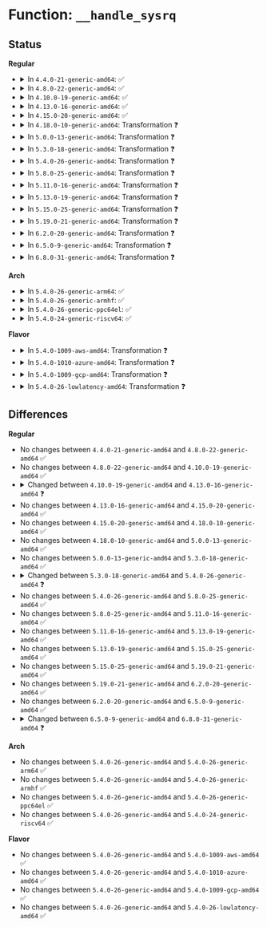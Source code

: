 # Function: <code>__handle_sysrq</code>

## Status
<b>Regular</b>
<ul>
<li>
<details>
<summary>In <code>4.4.0-21-generic-amd64</code>: ✅</summary>

```c
void __handle_sysrq(int key, bool check_mask)
```

```json
{
  "name": "__handle_sysrq",
  "collision_type": "Unique Global",
  "inline_type": "No",
  "funcs": [
    {
      "addr": 18446744071584013920,
      "name": "__handle_sysrq",
      "external": true,
      "loc": "drivers/tty/sysrq.c:518",
      "file": "drivers/tty/sysrq.c",
      "inline": "seen, unknown",
      "caller_inline": [],
      "caller_func": [
        "kernel/debug/kdb/kdb_main.c:kdb_sr",
        "drivers/tty/sysrq.c:handle_sysrq",
        "drivers/tty/sysrq.c:sysrq_filter",
        "drivers/tty/sysrq.c:sysrq_filter",
        "drivers/tty/sysrq.c:write_sysrq_trigger"
      ]
    }
  ],
  "symbols": [
    {
      "addr": 18446744071584013920,
      "name": "__handle_sysrq",
      "section": ".text",
      "bind": "STB_GLOBAL",
      "size": 319
    }
  ]
}
```
</details>
</li>
<li>
<details>
<summary>In <code>4.8.0-22-generic-amd64</code>: ✅</summary>

```c
void __handle_sysrq(int key, bool check_mask)
```

```json
{
  "name": "__handle_sysrq",
  "collision_type": "Unique Global",
  "inline_type": "No",
  "funcs": [
    {
      "addr": 18446744071584344800,
      "name": "__handle_sysrq",
      "external": true,
      "loc": "drivers/tty/sysrq.c:525",
      "file": "drivers/tty/sysrq.c",
      "inline": "seen, unknown",
      "caller_inline": [],
      "caller_func": [
        "kernel/debug/kdb/kdb_main.c:kdb_sr",
        "drivers/tty/sysrq.c:write_sysrq_trigger",
        "drivers/tty/sysrq.c:sysrq_filter",
        "drivers/tty/sysrq.c:sysrq_filter",
        "drivers/tty/sysrq.c:handle_sysrq"
      ]
    }
  ],
  "symbols": [
    {
      "addr": 18446744071584344800,
      "name": "__handle_sysrq",
      "section": ".text",
      "bind": "STB_GLOBAL",
      "size": 327
    }
  ]
}
```
</details>
</li>
<li>
<details>
<summary>In <code>4.10.0-19-generic-amd64</code>: ✅</summary>

```c
void __handle_sysrq(int key, bool check_mask)
```

```json
{
  "name": "__handle_sysrq",
  "collision_type": "Unique Global",
  "inline_type": "No",
  "funcs": [
    {
      "addr": 18446744071584526640,
      "name": "__handle_sysrq",
      "external": true,
      "loc": "drivers/tty/sysrq.c:525",
      "file": "drivers/tty/sysrq.c",
      "inline": "seen, unknown",
      "caller_inline": [],
      "caller_func": [
        "kernel/debug/kdb/kdb_main.c:kdb_sr",
        "drivers/tty/sysrq.c:write_sysrq_trigger",
        "drivers/tty/sysrq.c:sysrq_filter",
        "drivers/tty/sysrq.c:sysrq_filter",
        "drivers/tty/sysrq.c:handle_sysrq"
      ]
    }
  ],
  "symbols": [
    {
      "addr": 18446744071584526640,
      "name": "__handle_sysrq",
      "section": ".text",
      "bind": "STB_GLOBAL",
      "size": 327
    }
  ]
}
```
</details>
</li>
<li>
<details>
<summary>In <code>4.13.0-16-generic-amd64</code>: ✅</summary>

```c
void __handle_sysrq(int key, unsigned int from)
```

```json
{
  "name": "__handle_sysrq",
  "collision_type": "Unique Global",
  "inline_type": "No",
  "funcs": [
    {
      "addr": 18446744071584610144,
      "name": "__handle_sysrq",
      "external": true,
      "loc": "drivers/tty/sysrq.c:528",
      "file": "drivers/tty/sysrq.c",
      "inline": "seen, unknown",
      "caller_inline": [],
      "caller_func": [
        "kernel/debug/kdb/kdb_main.c:kdb_sr",
        "drivers/tty/sysrq.c:write_sysrq_trigger",
        "drivers/tty/sysrq.c:sysrq_filter",
        "drivers/tty/sysrq.c:sysrq_filter",
        "drivers/tty/sysrq.c:handle_sysrq"
      ]
    }
  ],
  "symbols": [
    {
      "addr": 18446744071584610144,
      "name": "__handle_sysrq",
      "section": ".text",
      "bind": "STB_GLOBAL",
      "size": 348
    }
  ]
}
```
</details>
</li>
<li>
<details>
<summary>In <code>4.15.0-20-generic-amd64</code>: ✅</summary>

```c
void __handle_sysrq(int key, unsigned int from)
```

```json
{
  "name": "__handle_sysrq",
  "collision_type": "Unique Global",
  "inline_type": "No",
  "funcs": [
    {
      "addr": 18446744071585022672,
      "name": "__handle_sysrq",
      "external": true,
      "loc": "drivers/tty/sysrq.c:534",
      "file": "drivers/tty/sysrq.c",
      "inline": "seen, unknown",
      "caller_inline": [],
      "caller_func": [
        "kernel/debug/kdb/kdb_main.c:kdb_sr",
        "drivers/tty/sysrq.c:write_sysrq_trigger",
        "drivers/tty/sysrq.c:sysrq_filter",
        "drivers/tty/sysrq.c:sysrq_filter",
        "drivers/tty/sysrq.c:handle_sysrq"
      ]
    }
  ],
  "symbols": [
    {
      "addr": 18446744071585022672,
      "name": "__handle_sysrq",
      "section": ".text",
      "bind": "STB_GLOBAL",
      "size": 354
    }
  ]
}
```
</details>
</li>
<li>
<details>
<summary>In <code>4.18.0-10-generic-amd64</code>: Transformation ❓</summary>

```c
void __handle_sysrq(int key, unsigned int from)
```

```json
{
  "name": "__handle_sysrq",
  "collision_type": "Unique Global",
  "inline_type": "No",
  "funcs": [
    {
      "addr": 0,
      "name": "__handle_sysrq",
      "external": true,
      "loc": "drivers/tty/sysrq.c:534",
      "file": "drivers/tty/sysrq.c",
      "inline": "seen, unknown",
      "caller_inline": [],
      "caller_func": [
        "kernel/debug/kdb/kdb_main.c:kdb_sr",
        "drivers/tty/sysrq.c:write_sysrq_trigger",
        "drivers/tty/sysrq.c:sysrq_filter",
        "drivers/tty/sysrq.c:sysrq_filter",
        "drivers/tty/sysrq.c:handle_sysrq"
      ]
    }
  ],
  "symbols": [
    {
      "addr": 18446744071585258240,
      "name": "__handle_sysrq.cold.9",
      "section": ".text",
      "bind": "STB_LOCAL",
      "size": 273
    },
    {
      "addr": 18446744071585256784,
      "name": "__handle_sysrq",
      "section": ".text",
      "bind": "STB_GLOBAL",
      "size": 72
    }
  ]
}
```
</details>
</li>
<li>
<details>
<summary>In <code>5.0.0-13-generic-amd64</code>: Transformation ❓</summary>

```c
void __handle_sysrq(int key, unsigned int from)
```

```json
{
  "name": "__handle_sysrq",
  "collision_type": "Unique Global",
  "inline_type": "No",
  "funcs": [
    {
      "addr": 0,
      "name": "__handle_sysrq",
      "external": true,
      "loc": "drivers/tty/sysrq.c:527",
      "file": "drivers/tty/sysrq.c",
      "inline": "seen, unknown",
      "caller_inline": [],
      "caller_func": [
        "kernel/debug/kdb/kdb_main.c:kdb_sr",
        "drivers/tty/sysrq.c:write_sysrq_trigger",
        "drivers/tty/sysrq.c:sysrq_filter",
        "drivers/tty/sysrq.c:sysrq_filter",
        "drivers/tty/sysrq.c:handle_sysrq"
      ]
    }
  ],
  "symbols": [
    {
      "addr": 18446744071585377637,
      "name": "__handle_sysrq.cold.9",
      "section": ".text",
      "bind": "STB_LOCAL",
      "size": 273
    },
    {
      "addr": 18446744071585376176,
      "name": "__handle_sysrq",
      "section": ".text",
      "bind": "STB_GLOBAL",
      "size": 72
    }
  ]
}
```
</details>
</li>
<li>
<details>
<summary>In <code>5.3.0-18-generic-amd64</code>: Transformation ❓</summary>

```c
void __handle_sysrq(int key, unsigned int from)
```

```json
{
  "name": "__handle_sysrq",
  "collision_type": "Unique Global",
  "inline_type": "No",
  "funcs": [
    {
      "addr": 0,
      "name": "__handle_sysrq",
      "external": true,
      "loc": "drivers/tty/sysrq.c:527",
      "file": "drivers/tty/sysrq.c",
      "inline": "seen, unknown",
      "caller_inline": [],
      "caller_func": [
        "kernel/debug/kdb/kdb_main.c:kdb_sr",
        "drivers/tty/sysrq.c:write_sysrq_trigger",
        "drivers/tty/sysrq.c:sysrq_filter",
        "drivers/tty/sysrq.c:sysrq_filter",
        "drivers/tty/sysrq.c:handle_sysrq"
      ]
    }
  ],
  "symbols": [
    {
      "addr": 18446744071585591504,
      "name": "__handle_sysrq.cold",
      "section": ".text",
      "bind": "STB_LOCAL",
      "size": 295
    },
    {
      "addr": 18446744071585590080,
      "name": "__handle_sysrq",
      "section": ".text",
      "bind": "STB_GLOBAL",
      "size": 81
    }
  ]
}
```
</details>
</li>
<li>
<details>
<summary>In <code>5.4.0-26-generic-amd64</code>: Transformation ❓</summary>

```c
void __handle_sysrq(int key, bool check_mask)
```

```json
{
  "name": "__handle_sysrq",
  "collision_type": "Unique Global",
  "inline_type": "No",
  "funcs": [
    {
      "addr": 0,
      "name": "__handle_sysrq",
      "external": true,
      "loc": "drivers/tty/sysrq.c:526",
      "file": "drivers/tty/sysrq.c",
      "inline": "seen, unknown",
      "caller_inline": [],
      "caller_func": [
        "kernel/debug/kdb/kdb_main.c:kdb_sr",
        "drivers/tty/sysrq.c:write_sysrq_trigger",
        "drivers/tty/sysrq.c:sysrq_filter",
        "drivers/tty/sysrq.c:sysrq_filter",
        "drivers/tty/sysrq.c:handle_sysrq"
      ]
    }
  ],
  "symbols": [
    {
      "addr": 18446744071585732304,
      "name": "__handle_sysrq.cold",
      "section": ".text",
      "bind": "STB_LOCAL",
      "size": 263
    },
    {
      "addr": 18446744071585730896,
      "name": "__handle_sysrq",
      "section": ".text",
      "bind": "STB_GLOBAL",
      "size": 81
    }
  ]
}
```
</details>
</li>
<li>
<details>
<summary>In <code>5.8.0-25-generic-amd64</code>: Transformation ❓</summary>

```c
void __handle_sysrq(int key, bool check_mask)
```

```json
{
  "name": "__handle_sysrq",
  "collision_type": "Unique Global",
  "inline_type": "No",
  "funcs": [
    {
      "addr": 0,
      "name": "__handle_sysrq",
      "external": true,
      "loc": "drivers/tty/sysrq.c:541",
      "file": "drivers/tty/sysrq.c",
      "inline": "seen, unknown",
      "caller_inline": [],
      "caller_func": [
        "kernel/debug/kdb/kdb_main.c:kdb_sr",
        "drivers/tty/sysrq.c:write_sysrq_trigger",
        "drivers/tty/sysrq.c:sysrq_handle_keypress",
        "drivers/tty/sysrq.c:sysrq_handle_keypress",
        "drivers/tty/sysrq.c:handle_sysrq"
      ]
    }
  ],
  "symbols": [
    {
      "addr": 18446744071586463378,
      "name": "__handle_sysrq.cold",
      "section": ".text",
      "bind": "STB_LOCAL",
      "size": 263
    },
    {
      "addr": 18446744071586462032,
      "name": "__handle_sysrq",
      "section": ".text",
      "bind": "STB_GLOBAL",
      "size": 81
    }
  ]
}
```
</details>
</li>
<li>
<details>
<summary>In <code>5.11.0-16-generic-amd64</code>: Transformation ❓</summary>

```c
void __handle_sysrq(int key, bool check_mask)
```

```json
{
  "name": "__handle_sysrq",
  "collision_type": "Unique Global",
  "inline_type": "No",
  "funcs": [
    {
      "addr": 0,
      "name": "__handle_sysrq",
      "external": true,
      "loc": "drivers/tty/sysrq.c:568",
      "file": "drivers/tty/sysrq.c",
      "inline": "seen, unknown",
      "caller_inline": [],
      "caller_func": [
        "kernel/debug/kdb/kdb_main.c:kdb_sr",
        "drivers/tty/sysrq.c:write_sysrq_trigger",
        "drivers/tty/sysrq.c:sysrq_handle_keypress",
        "drivers/tty/sysrq.c:sysrq_handle_keypress",
        "drivers/tty/sysrq.c:handle_sysrq"
      ]
    }
  ],
  "symbols": [
    {
      "addr": 18446744071591458704,
      "name": "__handle_sysrq.cold",
      "section": ".text",
      "bind": "STB_LOCAL",
      "size": 288
    },
    {
      "addr": 18446744071586576368,
      "name": "__handle_sysrq",
      "section": ".text",
      "bind": "STB_GLOBAL",
      "size": 81
    }
  ]
}
```
</details>
</li>
<li>
<details>
<summary>In <code>5.13.0-19-generic-amd64</code>: Transformation ❓</summary>

```c
void __handle_sysrq(int key, bool check_mask)
```

```json
{
  "name": "__handle_sysrq",
  "collision_type": "Unique Global",
  "inline_type": "No",
  "funcs": [
    {
      "addr": 0,
      "name": "__handle_sysrq",
      "external": true,
      "loc": "drivers/tty/sysrq.c:569",
      "file": "drivers/tty/sysrq.c",
      "inline": "seen, unknown",
      "caller_inline": [],
      "caller_func": [
        "kernel/debug/kdb/kdb_main.c:kdb_sr",
        "drivers/tty/sysrq.c:write_sysrq_trigger",
        "drivers/tty/sysrq.c:sysrq_handle_keypress",
        "drivers/tty/sysrq.c:sysrq_handle_keypress",
        "drivers/tty/sysrq.c:handle_sysrq"
      ]
    }
  ],
  "symbols": [
    {
      "addr": 18446744071591400442,
      "name": "__handle_sysrq.cold",
      "section": ".text",
      "bind": "STB_LOCAL",
      "size": 288
    },
    {
      "addr": 18446744071586461264,
      "name": "__handle_sysrq",
      "section": ".text",
      "bind": "STB_GLOBAL",
      "size": 81
    }
  ]
}
```
</details>
</li>
<li>
<details>
<summary>In <code>5.15.0-25-generic-amd64</code>: Transformation ❓</summary>

```c
void __handle_sysrq(int key, bool check_mask)
```

```json
{
  "name": "__handle_sysrq",
  "collision_type": "Unique Global",
  "inline_type": "No",
  "funcs": [
    {
      "addr": 0,
      "name": "__handle_sysrq",
      "external": true,
      "loc": "drivers/tty/sysrq.c:569",
      "file": "drivers/tty/sysrq.c",
      "inline": "seen, unknown",
      "caller_inline": [],
      "caller_func": [
        "kernel/debug/kdb/kdb_main.c:kdb_sr",
        "drivers/tty/sysrq.c:write_sysrq_trigger",
        "drivers/tty/sysrq.c:sysrq_handle_keypress",
        "drivers/tty/sysrq.c:sysrq_handle_keypress",
        "drivers/tty/sysrq.c:handle_sysrq"
      ]
    }
  ],
  "symbols": [
    {
      "addr": 18446744071592447730,
      "name": "__handle_sysrq.cold",
      "section": ".text",
      "bind": "STB_LOCAL",
      "size": 418
    },
    {
      "addr": 18446744071586988512,
      "name": "__handle_sysrq",
      "section": ".text",
      "bind": "STB_GLOBAL",
      "size": 132
    }
  ]
}
```
</details>
</li>
<li>
<details>
<summary>In <code>5.19.0-21-generic-amd64</code>: Transformation ❓</summary>

```c
void __handle_sysrq(int key, bool check_mask)
```

```json
{
  "name": "__handle_sysrq",
  "collision_type": "Unique Global",
  "inline_type": "No",
  "funcs": [
    {
      "addr": 0,
      "name": "__handle_sysrq",
      "external": true,
      "loc": "drivers/tty/sysrq.c:572",
      "file": "drivers/tty/sysrq.c",
      "inline": "seen, unknown",
      "caller_inline": [],
      "caller_func": [
        "kernel/debug/kdb/kdb_main.c:kdb_sr",
        "drivers/tty/sysrq.c:write_sysrq_trigger",
        "drivers/tty/sysrq.c:sysrq_handle_keypress",
        "drivers/tty/sysrq.c:sysrq_handle_keypress"
      ]
    }
  ],
  "symbols": [
    {
      "addr": 18446744071594315871,
      "name": "__handle_sysrq.cold",
      "section": ".text",
      "bind": "STB_LOCAL",
      "size": 440
    },
    {
      "addr": 18446744071588286192,
      "name": "__handle_sysrq",
      "section": ".text",
      "bind": "STB_GLOBAL",
      "size": 127
    }
  ]
}
```
</details>
</li>
<li>
<details>
<summary>In <code>6.2.0-20-generic-amd64</code>: Transformation ❓</summary>

```c
void __handle_sysrq(int key, bool check_mask)
```

```json
{
  "name": "__handle_sysrq",
  "collision_type": "Unique Global",
  "inline_type": "No",
  "funcs": [
    {
      "addr": 0,
      "name": "__handle_sysrq",
      "external": true,
      "loc": "drivers/tty/sysrq.c:572",
      "file": "drivers/tty/sysrq.c",
      "inline": "seen, unknown",
      "caller_inline": [],
      "caller_func": [
        "kernel/debug/kdb/kdb_main.c:kdb_sr",
        "drivers/tty/sysrq.c:write_sysrq_trigger",
        "drivers/tty/sysrq.c:sysrq_handle_keypress",
        "drivers/tty/sysrq.c:sysrq_handle_keypress"
      ]
    }
  ],
  "symbols": [
    {
      "addr": 18446744071596233811,
      "name": "__handle_sysrq.cold",
      "section": ".text",
      "bind": "STB_LOCAL",
      "size": 27
    },
    {
      "addr": 18446744071589702608,
      "name": "__handle_sysrq",
      "section": ".text",
      "bind": "STB_GLOBAL",
      "size": 639
    }
  ]
}
```
</details>
</li>
<li>
<details>
<summary>In <code>6.5.0-9-generic-amd64</code>: Transformation ❓</summary>

```c
void __handle_sysrq(int key, bool check_mask)
```

```json
{
  "name": "__handle_sysrq",
  "collision_type": "Unique Global",
  "inline_type": "No",
  "funcs": [
    {
      "addr": 0,
      "name": "__handle_sysrq",
      "external": true,
      "loc": "drivers/tty/sysrq.c:572",
      "file": "drivers/tty/sysrq.c",
      "inline": "seen, unknown",
      "caller_inline": [],
      "caller_func": [
        "kernel/debug/kdb/kdb_main.c:kdb_sr",
        "drivers/tty/sysrq.c:write_sysrq_trigger",
        "drivers/tty/sysrq.c:sysrq_handle_keypress",
        "drivers/tty/sysrq.c:sysrq_handle_keypress"
      ]
    }
  ],
  "symbols": [
    {
      "addr": 18446744071596761762,
      "name": "__handle_sysrq.cold",
      "section": ".text",
      "bind": "STB_LOCAL",
      "size": 27
    },
    {
      "addr": 18446744071590007296,
      "name": "__handle_sysrq",
      "section": ".text",
      "bind": "STB_GLOBAL",
      "size": 639
    }
  ]
}
```
</details>
</li>
<li>
<details>
<summary>In <code>6.8.0-31-generic-amd64</code>: Transformation ❓</summary>

```c
void __handle_sysrq(u8 key, bool check_mask)
```

```json
{
  "name": "__handle_sysrq",
  "collision_type": "Unique Global",
  "inline_type": "No",
  "funcs": [
    {
      "addr": 0,
      "name": "__handle_sysrq",
      "external": true,
      "loc": "drivers/tty/sysrq.c:571",
      "file": "drivers/tty/sysrq.c",
      "inline": "seen, unknown",
      "caller_inline": [],
      "caller_func": [
        "kernel/debug/kdb/kdb_main.c:kdb_sr",
        "drivers/tty/sysrq.c:write_sysrq_trigger",
        "drivers/tty/sysrq.c:sysrq_handle_keypress",
        "drivers/tty/sysrq.c:sysrq_handle_keypress"
      ]
    }
  ],
  "symbols": [
    {
      "addr": 18446744071597670324,
      "name": "__handle_sysrq.cold",
      "section": ".text",
      "bind": "STB_LOCAL",
      "size": 27
    },
    {
      "addr": 18446744071590345792,
      "name": "__handle_sysrq",
      "section": ".text",
      "bind": "STB_GLOBAL",
      "size": 651
    }
  ]
}
```
</details>
</li>
</ul>
<b>Arch</b>
<ul>
<li>
<details>
<summary>In <code>5.4.0-26-generic-arm64</code>: ✅</summary>

```c
void __handle_sysrq(int key, bool check_mask)
```

```json
{
  "name": "__handle_sysrq",
  "collision_type": "Unique Global",
  "inline_type": "No",
  "funcs": [
    {
      "addr": 18446603336498431224,
      "name": "__handle_sysrq",
      "external": true,
      "loc": "drivers/tty/sysrq.c:526",
      "file": "drivers/tty/sysrq.c",
      "inline": "seen, unknown",
      "caller_inline": [],
      "caller_func": [
        "kernel/debug/kdb/kdb_main.c:kdb_sr",
        "drivers/tty/sysrq.c:write_sysrq_trigger",
        "drivers/tty/sysrq.c:sysrq_filter",
        "drivers/tty/sysrq.c:sysrq_filter",
        "drivers/tty/sysrq.c:handle_sysrq"
      ]
    }
  ],
  "symbols": [
    {
      "addr": 18446603336498431224,
      "name": "__handle_sysrq",
      "section": ".text",
      "bind": "STB_GLOBAL",
      "size": 380
    }
  ]
}
```
</details>
</li>
<li>
<details>
<summary>In <code>5.4.0-26-generic-armhf</code>: ✅</summary>

```c
void __handle_sysrq(int key, bool check_mask)
```

```json
{
  "name": "__handle_sysrq",
  "collision_type": "Unique Global",
  "inline_type": "No",
  "funcs": [
    {
      "addr": 3231096592,
      "name": "__handle_sysrq",
      "external": true,
      "loc": "drivers/tty/sysrq.c:526",
      "file": "drivers/tty/sysrq.c",
      "inline": "seen, unknown",
      "caller_inline": [],
      "caller_func": [
        "kernel/debug/kdb/kdb_main.c:kdb_sr",
        "drivers/tty/sysrq.c:write_sysrq_trigger",
        "drivers/tty/sysrq.c:sysrq_filter",
        "drivers/tty/sysrq.c:sysrq_filter",
        "drivers/tty/sysrq.c:handle_sysrq"
      ]
    }
  ],
  "symbols": [
    {
      "addr": 3231096592,
      "name": "__handle_sysrq",
      "section": ".text",
      "bind": "STB_GLOBAL",
      "size": 376
    }
  ]
}
```
</details>
</li>
<li>
<details>
<summary>In <code>5.4.0-26-generic-ppc64el</code>: ✅</summary>

```c
void __handle_sysrq(int key, bool check_mask)
```

```json
{
  "name": "__handle_sysrq",
  "collision_type": "Unique Global",
  "inline_type": "No",
  "funcs": [
    {
      "addr": 13835058055291614672,
      "name": "__handle_sysrq",
      "external": true,
      "loc": "drivers/tty/sysrq.c:526",
      "file": "drivers/tty/sysrq.c",
      "inline": "seen, unknown",
      "caller_inline": [],
      "caller_func": [
        "kernel/debug/kdb/kdb_main.c:kdb_sr",
        "drivers/tty/sysrq.c:write_sysrq_trigger",
        "drivers/tty/sysrq.c:sysrq_filter",
        "drivers/tty/sysrq.c:sysrq_filter",
        "drivers/tty/sysrq.c:handle_sysrq",
        "drivers/tty/sysrq.c:handle_sysrq"
      ]
    }
  ],
  "symbols": [
    {
      "addr": 13835058055291614672,
      "name": "__handle_sysrq",
      "section": ".text",
      "bind": "STB_GLOBAL",
      "size": 536
    }
  ]
}
```
</details>
</li>
<li>
<details>
<summary>In <code>5.4.0-24-generic-riscv64</code>: ✅</summary>

```c
void __handle_sysrq(int key, bool check_mask)
```

```json
{
  "name": "__handle_sysrq",
  "collision_type": "Unique Global",
  "inline_type": "No",
  "funcs": [
    {
      "addr": 18446743936276081924,
      "name": "__handle_sysrq",
      "external": true,
      "loc": "drivers/tty/sysrq.c:526",
      "file": "drivers/tty/sysrq.c",
      "inline": "seen, unknown",
      "caller_inline": [],
      "caller_func": [
        "drivers/tty/sysrq.c:write_sysrq_trigger",
        "drivers/tty/sysrq.c:sysrq_filter",
        "drivers/tty/sysrq.c:sysrq_filter",
        "drivers/tty/sysrq.c:handle_sysrq"
      ]
    }
  ],
  "symbols": [
    {
      "addr": 18446743936276081924,
      "name": "__handle_sysrq",
      "section": ".text",
      "bind": "STB_GLOBAL",
      "size": 376
    }
  ]
}
```
</details>
</li>
</ul>
<b>Flavor</b>
<ul>
<li>
<details>
<summary>In <code>5.4.0-1009-aws-amd64</code>: Transformation ❓</summary>

```c
void __handle_sysrq(int key, bool check_mask)
```

```json
{
  "name": "__handle_sysrq",
  "collision_type": "Unique Global",
  "inline_type": "No",
  "funcs": [
    {
      "addr": 0,
      "name": "__handle_sysrq",
      "external": true,
      "loc": "drivers/tty/sysrq.c:526",
      "file": "drivers/tty/sysrq.c",
      "inline": "seen, unknown",
      "caller_inline": [],
      "caller_func": [
        "kernel/debug/kdb/kdb_main.c:kdb_sr",
        "drivers/tty/sysrq.c:write_sysrq_trigger",
        "drivers/tty/sysrq.c:sysrq_filter",
        "drivers/tty/sysrq.c:sysrq_filter",
        "drivers/tty/sysrq.c:handle_sysrq"
      ]
    }
  ],
  "symbols": [
    {
      "addr": 18446744071585493328,
      "name": "__handle_sysrq.cold",
      "section": ".text",
      "bind": "STB_LOCAL",
      "size": 263
    },
    {
      "addr": 18446744071585491920,
      "name": "__handle_sysrq",
      "section": ".text",
      "bind": "STB_GLOBAL",
      "size": 81
    }
  ]
}
```
</details>
</li>
<li>
<details>
<summary>In <code>5.4.0-1010-azure-amd64</code>: Transformation ❓</summary>

```c
void __handle_sysrq(int key, bool check_mask)
```

```json
{
  "name": "__handle_sysrq",
  "collision_type": "Unique Global",
  "inline_type": "No",
  "funcs": [
    {
      "addr": 0,
      "name": "__handle_sysrq",
      "external": true,
      "loc": "drivers/tty/sysrq.c:526",
      "file": "drivers/tty/sysrq.c",
      "inline": "seen, unknown",
      "caller_inline": [],
      "caller_func": [
        "kernel/debug/kdb/kdb_main.c:kdb_sr",
        "drivers/tty/sysrq.c:write_sysrq_trigger",
        "drivers/tty/sysrq.c:sysrq_filter",
        "drivers/tty/sysrq.c:sysrq_filter",
        "drivers/tty/sysrq.c:handle_sysrq"
      ]
    }
  ],
  "symbols": [
    {
      "addr": 18446744071585363168,
      "name": "__handle_sysrq.cold",
      "section": ".text",
      "bind": "STB_LOCAL",
      "size": 263
    },
    {
      "addr": 18446744071585361760,
      "name": "__handle_sysrq",
      "section": ".text",
      "bind": "STB_GLOBAL",
      "size": 81
    }
  ]
}
```
</details>
</li>
<li>
<details>
<summary>In <code>5.4.0-1009-gcp-amd64</code>: Transformation ❓</summary>

```c
void __handle_sysrq(int key, bool check_mask)
```

```json
{
  "name": "__handle_sysrq",
  "collision_type": "Unique Global",
  "inline_type": "No",
  "funcs": [
    {
      "addr": 0,
      "name": "__handle_sysrq",
      "external": true,
      "loc": "drivers/tty/sysrq.c:526",
      "file": "drivers/tty/sysrq.c",
      "inline": "seen, unknown",
      "caller_inline": [],
      "caller_func": [
        "kernel/debug/kdb/kdb_main.c:kdb_sr",
        "drivers/tty/sysrq.c:write_sysrq_trigger",
        "drivers/tty/sysrq.c:sysrq_filter",
        "drivers/tty/sysrq.c:sysrq_filter",
        "drivers/tty/sysrq.c:handle_sysrq"
      ]
    }
  ],
  "symbols": [
    {
      "addr": 18446744071585682704,
      "name": "__handle_sysrq.cold",
      "section": ".text",
      "bind": "STB_LOCAL",
      "size": 263
    },
    {
      "addr": 18446744071585681296,
      "name": "__handle_sysrq",
      "section": ".text",
      "bind": "STB_GLOBAL",
      "size": 81
    }
  ]
}
```
</details>
</li>
<li>
<details>
<summary>In <code>5.4.0-26-lowlatency-amd64</code>: Transformation ❓</summary>

```c
void __handle_sysrq(int key, bool check_mask)
```

```json
{
  "name": "__handle_sysrq",
  "collision_type": "Unique Global",
  "inline_type": "No",
  "funcs": [
    {
      "addr": 0,
      "name": "__handle_sysrq",
      "external": true,
      "loc": "drivers/tty/sysrq.c:526",
      "file": "drivers/tty/sysrq.c",
      "inline": "seen, unknown",
      "caller_inline": [],
      "caller_func": [
        "kernel/debug/kdb/kdb_main.c:kdb_sr",
        "drivers/tty/sysrq.c:write_sysrq_trigger",
        "drivers/tty/sysrq.c:sysrq_filter",
        "drivers/tty/sysrq.c:sysrq_filter",
        "drivers/tty/sysrq.c:handle_sysrq"
      ]
    }
  ],
  "symbols": [
    {
      "addr": 18446744071585790736,
      "name": "__handle_sysrq.cold",
      "section": ".text",
      "bind": "STB_LOCAL",
      "size": 268
    },
    {
      "addr": 18446744071585789328,
      "name": "__handle_sysrq",
      "section": ".text",
      "bind": "STB_GLOBAL",
      "size": 86
    }
  ]
}
```
</details>
</li>
</ul>

## Differences
<b>Regular</b>
<ul>
<li>
No changes between <code>4.4.0-21-generic-amd64</code> and <code>4.8.0-22-generic-amd64</code> ✅
</li>
<li>
No changes between <code>4.8.0-22-generic-amd64</code> and <code>4.10.0-19-generic-amd64</code> ✅
</li>
<li>
<details>
<summary>Changed between <code>4.10.0-19-generic-amd64</code> and <code>4.13.0-16-generic-amd64</code> ❓</summary>
<ul>
<li>
<b>Param added. </b>
<code>unsigned int from</code>
</li>
<li>
<b>Param removed. </b>
<code>bool check_mask</code>
</li>
</ul>
</details>
</li>
<li>
No changes between <code>4.13.0-16-generic-amd64</code> and <code>4.15.0-20-generic-amd64</code> ✅
</li>
<li>
No changes between <code>4.15.0-20-generic-amd64</code> and <code>4.18.0-10-generic-amd64</code> ✅
</li>
<li>
No changes between <code>4.18.0-10-generic-amd64</code> and <code>5.0.0-13-generic-amd64</code> ✅
</li>
<li>
No changes between <code>5.0.0-13-generic-amd64</code> and <code>5.3.0-18-generic-amd64</code> ✅
</li>
<li>
<details>
<summary>Changed between <code>5.3.0-18-generic-amd64</code> and <code>5.4.0-26-generic-amd64</code> ❓</summary>
<ul>
<li>
<b>Param added. </b>
<code>bool check_mask</code>
</li>
<li>
<b>Param removed. </b>
<code>unsigned int from</code>
</li>
</ul>
</details>
</li>
<li>
No changes between <code>5.4.0-26-generic-amd64</code> and <code>5.8.0-25-generic-amd64</code> ✅
</li>
<li>
No changes between <code>5.8.0-25-generic-amd64</code> and <code>5.11.0-16-generic-amd64</code> ✅
</li>
<li>
No changes between <code>5.11.0-16-generic-amd64</code> and <code>5.13.0-19-generic-amd64</code> ✅
</li>
<li>
No changes between <code>5.13.0-19-generic-amd64</code> and <code>5.15.0-25-generic-amd64</code> ✅
</li>
<li>
No changes between <code>5.15.0-25-generic-amd64</code> and <code>5.19.0-21-generic-amd64</code> ✅
</li>
<li>
No changes between <code>5.19.0-21-generic-amd64</code> and <code>6.2.0-20-generic-amd64</code> ✅
</li>
<li>
No changes between <code>6.2.0-20-generic-amd64</code> and <code>6.5.0-9-generic-amd64</code> ✅
</li>
<li>
<details>
<summary>Changed between <code>6.5.0-9-generic-amd64</code> and <code>6.8.0-31-generic-amd64</code> ❓</summary>
<ul>
<li>
<b>Param type changed. </b>
<code>int key</code> ➡️ <code>u8 key</code>
</li>
</ul>
</details>
</li>
</ul>
<b>Arch</b>
<ul>
<li>
No changes between <code>5.4.0-26-generic-amd64</code> and <code>5.4.0-26-generic-arm64</code> ✅
</li>
<li>
No changes between <code>5.4.0-26-generic-amd64</code> and <code>5.4.0-26-generic-armhf</code> ✅
</li>
<li>
No changes between <code>5.4.0-26-generic-amd64</code> and <code>5.4.0-26-generic-ppc64el</code> ✅
</li>
<li>
No changes between <code>5.4.0-26-generic-amd64</code> and <code>5.4.0-24-generic-riscv64</code> ✅
</li>
</ul>
<b>Flavor</b>
<ul>
<li>
No changes between <code>5.4.0-26-generic-amd64</code> and <code>5.4.0-1009-aws-amd64</code> ✅
</li>
<li>
No changes between <code>5.4.0-26-generic-amd64</code> and <code>5.4.0-1010-azure-amd64</code> ✅
</li>
<li>
No changes between <code>5.4.0-26-generic-amd64</code> and <code>5.4.0-1009-gcp-amd64</code> ✅
</li>
<li>
No changes between <code>5.4.0-26-generic-amd64</code> and <code>5.4.0-26-lowlatency-amd64</code> ✅
</li>
</ul>
